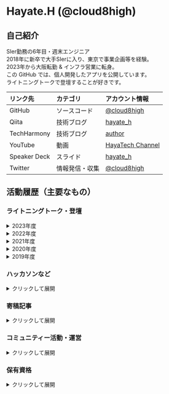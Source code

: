 # Hayate.H (@cloud8high)

## 自己紹介
SIer勤務の6年目・週末エンジニア  
2018年に新卒で大手SIerに入り、東京で事業企画等を経験。  
2023年から大阪転勤 & インフラ営業に転身。  
この GitHub では、個人開発したアプリを公開しています。  
ライトニングトークで登壇することが好きです。

| リンク先 | カテゴリ | アカウント情報 |
| :--- | :--- | :--- | 
| GitHub | ソースコード | [@cloud8high](https://github.com/cloud8high) |
| Qiita | 技術ブログ | [hayate_h](https://qiita.com/hayate_h) |
| TechHarmony | 技術ブログ | [author](https://blog.usize-tech.com/author/ha-higuchi/) |
| YouTube | 動画 | [HayaTech Channel](https://www.youtube.com/channel/UCkWKe-aNQH3ALygSnt81VPw) |
| Speaker Deck | スライド | [hayate_h](https://speakerdeck.com/hayate_h) |
| Twitter | 情報発信・収集 | [@cloud8high](https://twitter.com/cloud8high) |


## 活動履歴（主要なもの）
### ライトニングトーク・登壇
<details>
<summary>2023年度</summary>

#### 2023年7月13日　［社外］みんなのPython勉強会 #95（5分登壇）
- タイトル：【推しのLINE】
- 発表内容：推しキャラと、LINEで「しりとり」ができるゲームを開発した話
- 使用技術：LINE Messaging API, GPT API, AWS CDK
- 開催概要：[みんなのPython勉強会 #95](https://startpython.connpass.com/event/284967/)
- 資料公開：[「しりとり上手の高木さん」と、LINEでしりとり勝負をしたい！ - Qiita](https://qiita.com/hayate_h/items/2e8ee634b456d751f744)
    - 発表動画やスライド資料、ソースコードも上記リンクに掲載

</details>

<details>
<summary>2022年度</summary>

#### 2022年6月23日　［社内］サーバレス勉強会（30分登壇）
- タイトル：職域接種システムの開発秘話
- 発表内容：AWS のサーバレス構成で、社内のコロナウイルス職域接種システムを作りましたという話
- 使用技術：Vue.js, AWS Amplify, AWS の各種サービス
- 開催概要：[TechHarmony勉強会 #20開催レポート](https://blog.usize-tech.com/thseminor20-report/)
- 資料公開：非公開
- 関連記事：
    - [公式プレスリリース](https://www.scsk.jp/news/2021/press/product/20210712.html)  
    - [約10日で「新型コロナワクチン職域接種予約システム」を構築 - ITmedia エンタープライズ](https://www.itmedia.co.jp/enterprise/articles/2107/13/news067.html)

</details>

<details>
<summary>2021年度</summary>

#### 2021年12月9日　［社内］MSPサービス事例説明会（30分登壇）
- タイトル：ワクチンシステムの裏側
- 発表内容：AWS のサーバレス構成で、社内のコロナウイルス職域接種システムを作りましたという話
- 使用技術：Vue.js, AWS Amplify, AWS の各種サービス
- 開催概要：非公開
- 資料公開：非公開

#### 2021年9月14日　［社外］IoTLT vol.79（5分登壇）
- タイトル：Node-RED を使って Zoom 会議を作成する
- 発表内容：Node-RED と Zoom API を使って、Zoom 会議を作成するアプリを簡単に作りました。という話。
- 使用技術：Node-RED, Zoom API
- 開催概要：[IoT縛りの勉強会! IoTLT vol.79](https://iotlt.connpass.com/event/222525/)
- 資料公開：[公式YouTube動画](https://youtu.be/6Llyi9BNYog?t=5309) / [Speaker Deck](https://speakerdeck.com/hayate_h/lt-node-redwoshi-tutezoomhui-yi-wozuo-cheng-suru)
- 詳細記事：[TechHarmony - Node-REDを使って、チームメンバーがZoom会議を発行できるようにする](https://blog.usize-tech.com/node-red-zoom-meeting/)

#### 2021年6月25日　［社外］APN New Grads Reunion 2021 #1（15分登壇）
- タイトル：休日の予定提案アプリ、AWSで作りました。
- 発表内容：AWS のサービスを活用して、休日の予定を提案してくれるアプリを作りました。という話。
- 使用技術：Vue.js, AWS Amplify, AWS の各種サービス
- 開催概要：[【第二回】New Grads Reunion 参加レポート – TechHarmony](https://blog.usize-tech.com/new-grads-reunion/)
- 資料公開：[Speaker Deck](https://speakerdeck.com/techharmony/new-grads-reunion)

#### 2021年6月11日　［社外］AWS ANGEL Dojo Season3（20分登壇）
- タイトル：ANGEL Dojo 体験記
- 発表内容：ANGEL Dojo 卒業生として、Dojo での学びやその後の業務での活用秘話を紹介。作成したアプリの紹介と技術解説など。
- 開催概要：[ANGEL Dojo for エンドユーザー & AWS パートナー](https://aws.amazon.com/jp/blogs/psa/2021-06-angel-dojo/)
- 資料公開：非公開

#### 2021年5月28日　［社内］ライトニングトーク大会 （5分登壇）
- タイトル：全人類歓喜！『恋愛相談SNS』作りました
- 発表内容：Vue.js と AWS Amplify を使って、恋愛相談SNS を作った。という話。
- 使用技術：Vue.js, AWS Amplify
- 開催概要：非公開
- 資料公開：[YouTube公開版](https://www.youtube.com/watch?v=NWgfLBqZhk4)

</details>

<details>
<summary>2020年度</summary>

#### 2021年3月9日　［社内］クラウド勉強会 #15 （15分登壇）
- タイトル：AWS ANGEL Dojo Season2 参加報告
- 発表内容：2020年6月～9月にかけて参加をした、[AWS ANGEL Dojo](https://aws.amazon.com/jp/blogs/psa/angel-dojo-season2-2020/) についての報告
- 使用技術：Vue.js, AWS Amplify, 他AWSサービス多数
- 開催概要：https://blog.usize-tech.com/sctc15-report/
- 資料公開：[Speaker Deck](https://speakerdeck.com/techharmony/angel-dojo-season2-bao-gao-hui)

#### 2020年10月1日　［社内］クラウド勉強会 #13 （5分登壇）
- タイトル：AWS Lambda の execution context が奥深い件
- 発表内容：（タイトル通り）
- 使用技術：AWS Lambda, Python
- 開催概要：無し
- 資料公開：無し

#### 2020年8月28日　［社外］AWS 主催イベント（ANGEL Dojo LT） （5分登壇）
- タイトル：にんじん作戦で組織を動かす！
- 発表内容：所属組織を「にんじん」で動かす活動をしました。という話
- 使用技術：AWS Lambda, Python
- 開催概要：無し（ANGEL Dojo 自体は[こちら](https://aws.amazon.com/jp/blogs/psa/angel-dojo-season2-2020/)）
- 資料公開：無し

#### 2020年7月13日　［社内］クラウド勉強会 #12 （5分登壇）
- タイトル：AWS Chalice を使って RESTful API を3分でデプロイする（ライブコーディング）
- 発表内容：AWS Chalice という Python のフレームワークを利用すると、Lambda のデプロイが簡単です。という話をライブコーディングを交えて紹介
- 使用技術：AWS Chalice, Lambda, Python
- 開催概要：無し
- 資料公開：無し

</details>

<details>
<summary>2019年度</summary>

#### 2019年11月23日　［社外］SORACOM UG Explorer 2019 （5分登壇）
- タイトル：【速報】俺氏、モテキ到来www
- 発表内容：今世紀最大の発明！ 押すとモテキが来るスイッチ、「モテモテスイッチ」を開発しました。
- 使用技術：AmazonConnect, AWS-IoT, Lambda, SORACOM LTE-M Button, Python
- 開催概要：https://explorer2019.soracom-ug.jp/
- 資料公開：[Speaker Deck](https://speakerdeck.com/hayate_h/su-bao-an-shi-motekidao-lai-www-number-soracom-ug-number-explorer2019)
- 補足情報：一つ下の「IoTLT」と概ね同じ内容。IoTLTを聞いていた方から紹介を受けて登壇。

#### 2019年10月15日　［社外］IoTLT vol.56 （5分登壇）
- タイトル：【速報】俺氏、モテキ到来www
- 発表内容：今世紀最大の発明！ 押すとモテキが来るスイッチ、「モテモテスイッチ」を開発しました。
- 使用技術：AmazonConnect, AWS-IoT, Lambda, SORACOM LTE-M Button, Python
- 開催概要：https://iotlt.connpass.com/event/145925/
- 資料公開：[Speaker Deck](https://speakerdeck.com/hayate_h/su-bao-an-shi-motekidao-lai-www-number-iotlt)
- 補足情報：一つ下の「社内LT大会」と概ね同じ内容。社内LTを聞いていた方から紹介を受けて登壇。

#### 2019年9月13日　［社内］ライトニングトーク大会 （5分登壇）
- タイトル：【速報】俺氏、モテキ到来www
- 発表内容：今世紀最大の発明！ 押すとモテキが来るスイッチ、「モテモテスイッチ」を開発しました。
- 使用技術：AmazonConnect, AWS-IoT, Lambda, SORACOM LTE-M Button, Python
- 開催概要：https://technomado.jp/tech/6472/
- 資料公開：無し

#### 2019年5月27日　［社内］クラウド勉強会 #9 （5分登壇）
- タイトル：AmazonConnectで○○を作る
- 発表内容：片思いの相手に、機械音声で告白できるサービスを作りました。
- 使用技術：AmazonConnect, Lambda, DynamoDB, Python
- 開催概要：無し
- 資料公開：無し

</details>


### ハッカソンなど
<details>
<summary>クリックして展開</summary>

#### 2020年6月～9月　AWS ANGEL Dojo Season2 @オンライン
- タイトル：休日の予定提案アプリ「StanBee」
- 作った物：ユーザーに最適のおでかけスポットを提案してくれるWEBアプリを作成。「ANGEL賞」「ベストアーキテクチャ賞」を受賞
- 使用技術：Vue.js, AWS Amplify, 他AWSサービス多数
- 開催概要：https://aws.amazon.com/jp/blogs/psa/angel-dojo-season2-2020/
- 報告記事：[AWS builders.flash](https://aws.amazon.com/jp/builders-flash/202101/learning-from-angel-dojo/?awsf.filter-name=*all) に寄稿

#### 2019年7月19日, 20日　社内ハッカソン@大阪
- タイトル：結果にコミットする。「DIZAP」
- 作った物：スマートグラスが食品の摂取カロリーを判定し、Google Home がそのカロリーを消��するトレーニングメニューを教えてくれる。MESHを腰につけてスクワットすると、スマートグラスにスクワット回数がカウントされる。というシステム。「テクテク賞」を受賞。  
- 使用技術：MOVERIO（スマートグラス）, Google Home（スマートスピーカー）, MESH（IoTセンサー）, Firebase（ホスティングサービス）
- 開催概要：https://technomado.jp/tech/6470/

#### 2018年10月26日, 27日　社内ハッカソン@東京
- タイトル：ノンプログラミングでIoT農業！
- 作った物：植物の近くに湿度センサーを置き、湿度が低いと、LINEに「お水が欲しい」と通知が飛ぶ。加えてトイドローンが水をやりに飛ぶ。というシステム。「準優勝」を受賞。
- 使用技術：MESH（IoTセンサー）, TELLO（トイドローン）, CELF（RPA）, LINE Notify
- 開催概要：公開ページ無し  
</details>

### 寄稿記事
<details>
<summary>クリックして展開</summary>

#### AWS builders.flash
- 2021年2月3日 [ANGEL Dojo を通して、若手エンジニアが学んだこととは ? - builders.flash☆](https://aws.amazon.com/jp/builders-flash/202101/learning-from-angel-dojo/?awsf.filter-name=*all)  
</details>

### コミュニティー活動・運営
<details>
<summary>クリックして展開</summary>

#### SORACOM UG
- [SORACOM UG Explorer 2019](https://explorer2019.soracom-ug.jp/)
    - 運営当日のお手伝いスタッフ
    - 中級ハンズオンのサポートスタッフ

#### なんかつくろうの会
- 社内の技術同好会。もくもく会。月一で活動中。
</details>

### 保有資格
<details>
<summary>クリックして展開</summary>

#### 情報処理技術者試験
- 基本情報技術者試験（2018年5月合格）
- 応用情報技術者試験（2019年6月合格）
- ネットワークスペシャリスト試験（2022年6月合格）
- 情報処理安全確保支援士試験（2023年6月合格 / 登録番号 第026297号）

#### AWS 資格
- AWS Cloud Practitioner
- AWS Solutions Architect - Associate（2020年11月合格）
- AWS Developer Associate（2021年07月合格）
- AWS SysOps Administrator Associate（2021年07月合格）
- **AWS DevOps Engineer - Professional**（2021年09月合格）
- **AWS Solutions Architect - Professional**（2022年07月合格）
- ![image](https://user-images.githubusercontent.com/40209684/184538110-bbe9a276-b9e8-461e-88e1-5b34b698bef8.png)

#### Google Cloud 資格
- Cloud Digital Leader
- Associate Cloud Engineer（2023年01月合格）
- **Professional Cloud Architect**（2023年01月合格）
- **Professional Cloud Developer**（2023年01月合格）
- **Professional Data Engineer**（2023年02月合格）
- **Professional Cloud Security Engineer**（2023年03月合格）
- **Professional Google Workspace Administrator**（2023年05月合格）

#### Microsoft Azure 資格
- AZ104 (AdministratorAssociate)（2023年02月合格）

</details>